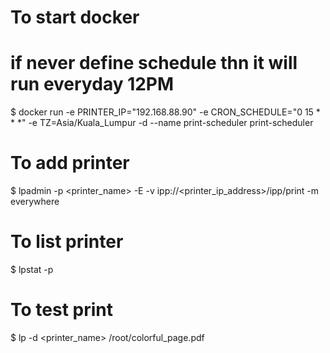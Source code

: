 # To start docker
# if never define schedule thn it will run everyday 12PM
$ docker run -e PRINTER_IP="192.168.88.90" -e CRON_SCHEDULE="0 15 * * *" -e TZ=Asia/Kuala_Lumpur -d --name print-scheduler print-scheduler


# To add printer
$ lpadmin -p <printer_name> -E -v ipp://<printer_ip_address>/ipp/print -m everywhere

# To list printer
$ lpstat -p

# To test print
$ lp -d <printer_name> /root/colorful_page.pdf